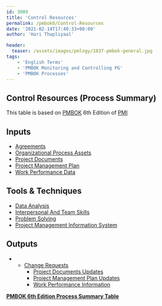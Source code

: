 ```yaml
---
id: 3009   
title: 'Control Resources'
permalink: /pmbok6/Control-Resources
date: '2021-02-14T17:40:33+00:00'
author: 'Hari Thapliyaal'

header:
  teaser: /assets/images/pmlogy/1037-pmbok-general.jpg
tags:
    - 'English Terms'
    - 'PMBOK Monitoring and Controlling PG'
    - 'PMBOK Processes'
---
```


## Control Resources (Process Summary)

This table is based on [PMBOK](https://www.pmi.org/pmbok-guide-standards) 6th Edition of [PMI](https://www.pmi.org)

## **Inputs**

- [Agreements](/pmbok6/agreements)
- [Organizational Process Assets](/pmbok6/organizational-process-assets)
- [Project Documents](/pmbok6/project-documents)
- [Project Management Plan](/pmbok6/project-management-plan)
- [Work Performance Data](/pmbok6/work-performance-data)

## **Tools &amp; Techniques**

- [Data Analysis](/pmbok6/data-analysis)
- [Interpersonal And Team Skills](/pmbok6/interpersonal-and-team-skills)
- [Problem Solving](/pmbok6/problem-solving)
- [Project Management Information System](/pmbok6/project-management-information-system)

## **Outputs**

- - [Change Requests](/pmbok6/change-requests)
    - [Project Documents Updates](/pmbok6/project-documents-updates)
    - [Project Management Plan Updates](/pmbok6/project-management-plan-updates)
    - [Work Performance Information](/pmbok6/work-performance-information)

**[PMBOK 6th Edition Process Summary Table](process-groups-and-processes-in-pmbok6/)**